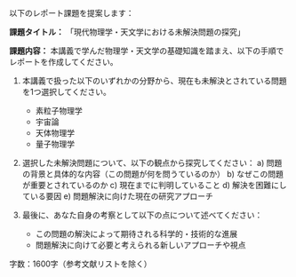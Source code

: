 以下のレポート課題を提案します：

**課題タイトル：**
「現代物理学・天文学における未解決問題の探究」

**課題内容：**
本講義で学んだ物理学・天文学の基礎知識を踏まえ、以下の手順でレポートを作成してください。

1. 本講義で扱った以下のいずれかの分野から、現在も未解決とされている問題を1つ選択してください。
   - 素粒子物理学
   - 宇宙論
   - 天体物理学
   - 量子物理学

2. 選択した未解決問題について、以下の観点から探究してください：
   a) 問題の背景と具体的な内容（この問題が何を問うているのか）
   b) なぜこの問題が重要とされているのか
   c) 現在までに判明していること
   d) 解決を困難にしている要因
   e) 問題解決に向けた現在の研究アプローチ

3. 最後に、あなた自身の考察として以下の点について述べてください：
   - この問題の解決によって期待される科学的・技術的な進展
   - 問題解決に向けて必要と考えられる新しいアプローチや視点

字数：1600字（参考文献リストを除く）